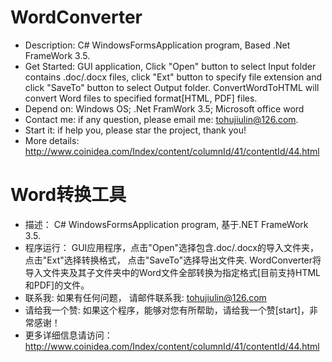 # WordConverter
- Description: C# WindowsFormsApplication program, Based .Net FrameWork 3.5.
- Get Started: GUI application, Click "Open" button to select Input folder contains .doc/.docx files, click "Ext" button to specify file extension and click "SaveTo" button to select Output folder. ConvertWordToHTML will convert Word files to specified format[HTML, PDF] files.
- Depend on: Windows OS; .Net FramWork 3.5; Microsoft office word
- Contact me: if any question, please email me: tohujiulin@126.com.
- Start it: if help you, please star the project, thank you!
- More details: http://www.coinidea.com/Index/content/columnId/41/contentId/44.html

# Word转换工具
- 描述： C# WindowsFormsApplication program, 基于.NET FrameWork 3.5.
- 程序运行： GUI应用程序，点击"Open"选择包含.doc/.docx的导入文件夹，点击"Ext"选择转换格式， 点击"SaveTo"选择导出文件夹. WordConverter将导入文件夹及其子文件夹中的Word文件全部转换为指定格式[目前支持HTML和PDF]的文件。
- 联系我: 如果有任何问题， 请邮件联系我: tohujiulin@126.com
- 请给我一个赞: 如果这个程序，能够对您有所帮助，请给我一个赞[start]，非常感谢！
- 更多详细信息请访问：http://www.coinidea.com/Index/content/columnId/41/contentId/44.html
